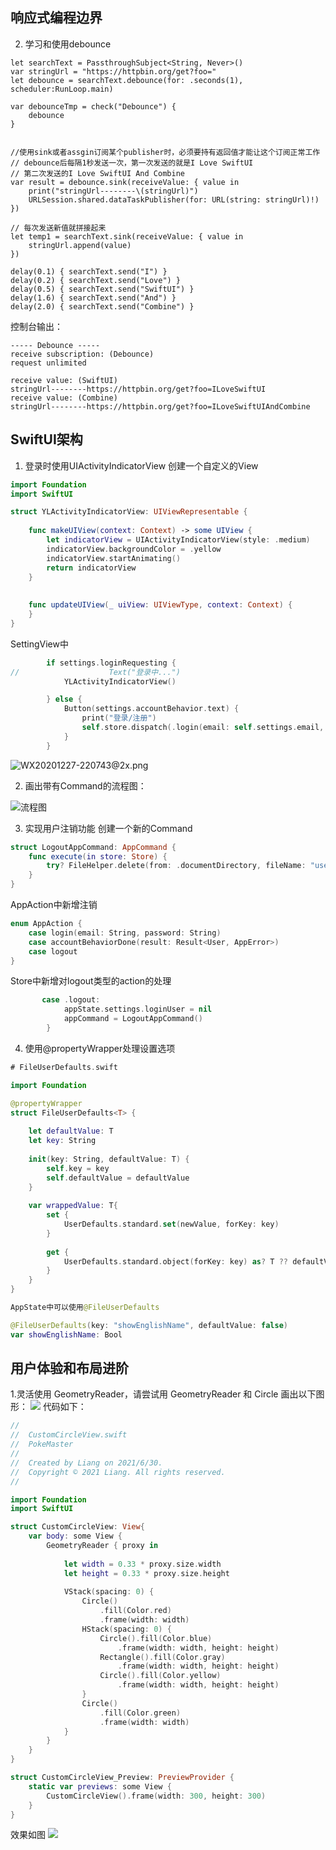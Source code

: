 ## 响应式编程边界

2. 学习和使用debounce

```
let searchText = PassthroughSubject<String, Never>()
var stringUrl = "https://httpbin.org/get?foo="
let debounce = searchText.debounce(for: .seconds(1), scheduler:RunLoop.main)

var debounceTmp = check("Debounce") {
    debounce
}


//使用sink或者assgin订阅某个publisher时，必须要持有返回值才能让这个订阅正常工作
// debounce后每隔1秒发送一次，第一次发送的就是I Love SwiftUI
// 第二次发送的I Love SwiftUI And Combine
var result = debounce.sink(receiveValue: { value in
    print("stringUrl--------\(stringUrl)")
    URLSession.shared.dataTaskPublisher(for: URL(string: stringUrl)!)
})

// 每次发送新值就拼接起来 
let temp1 = searchText.sink(receiveValue: { value in
    stringUrl.append(value)
})

delay(0.1) { searchText.send("I") }
delay(0.2) { searchText.send("Love") }
delay(0.5) { searchText.send("SwiftUI") }
delay(1.6) { searchText.send("And") }
delay(2.0) { searchText.send("Combine") }

```

控制台输出：
```
----- Debounce -----
receive subscription: (Debounce)
request unlimited

receive value: (SwiftUI)
stringUrl--------https://httpbin.org/get?foo=ILoveSwiftUI
receive value: (Combine)
stringUrl--------https://httpbin.org/get?foo=ILoveSwiftUIAndCombine

```

## SwiftUI架构

1. 登录时使用UIActivityIndicatorView
创建一个自定义的View
``` swift
import Foundation
import SwiftUI

struct YLActivityIndicatorView: UIViewRepresentable {
        
    func makeUIView(context: Context) -> some UIView {
        let indicatorView = UIActivityIndicatorView(style: .medium)
        indicatorView.backgroundColor = .yellow
        indicatorView.startAnimating()
        return indicatorView
    }
    
    
    func updateUIView(_ uiView: UIViewType, context: Context) {
    }
}

```

SettingView中
```swift
        if settings.loginRequesting {
//                    Text("登录中...")
            YLActivityIndicatorView()

        } else {
            Button(settings.accountBehavior.text) {
                print("登录/注册")
                self.store.dispatch(.login(email: self.settings.email, password: self.settings.password))
            }
        }
```

![WX20201227-220743@2x.png](http://ww1.sinaimg.cn/mw690/006WHNMxgy1gm2ro0n4d6j30lo1dstcm.jpg)

2. 画出带有Command的流程图：

![流程图](https://gitee.com/yanglfree/img/raw/master/test/image-20210630160147597.png)

3. 实现用户注销功能
创建一个新的Command
```swift
struct LogoutAppCommand: AppCommand {
    func execute(in store: Store) {
        try? FileHelper.delete(from: .documentDirectory, fileName: "user.json")
    }
}
```
AppAction中新增注销

```swift
enum AppAction {
    case login(email: String, password: String)
    case accountBehaviorDone(result: Result<User, AppError>)
    case logout
}
```

Store中新增对logout类型的action的处理
```swift
       case .logout:
            appState.settings.loginUser = nil
            appCommand = LogoutAppCommand()
        }
```
4. 使用@propertyWrapper处理设置选项

``` Swift
# FileUserDefaults.swift

import Foundation

@propertyWrapper
struct FileUserDefaults<T> {
    
    let defaultValue: T
    let key: String
    
    init(key: String, defaultValue: T) {
        self.key = key
        self.defaultValue = defaultValue
    }
    
    var wrappedValue: T{
        set {
            UserDefaults.standard.set(newValue, forKey: key)
        }
        
        get {
            UserDefaults.standard.object(forKey: key) as? T ?? defaultValue
        }
    }
}


```

``` Swift
AppState中可以使用@FileUserDefaults

@FileUserDefaults(key: "showEnglishName", defaultValue: false)
var showEnglishName: Bool

```
## 用户体验和布局进阶
1.灵活使用 GeometryReader，请尝试用 GeometryReader 和 Circle 画出以下图形：
![](https://gitee.com/yanglfree/img/raw/master/test/a.png)
代码如下：
```swift
//
//  CustomCircleView.swift
//  PokeMaster
//
//  Created by Liang on 2021/6/30.
//  Copyright © 2021 Liang. All rights reserved.
//

import Foundation
import SwiftUI

struct CustomCircleView: View{
    var body: some View {
        GeometryReader { proxy in
            
            let width = 0.33 * proxy.size.width
            let height = 0.33 * proxy.size.height
            
            VStack(spacing: 0) {
                Circle()
                    .fill(Color.red)
                    .frame(width: width)
                HStack(spacing: 0) {
                    Circle().fill(Color.blue)
                        .frame(width: width, height: height)
                    Rectangle().fill(Color.gray)
                        .frame(width: width, height: height)
                    Circle().fill(Color.yellow)
                        .frame(width: width, height: height)
                }
                Circle()
                    .fill(Color.green)
                    .frame(width: width)
            }
        }
    }
}

struct CustomCircleView_Preview: PreviewProvider {
    static var previews: some View {
        CustomCircleView().frame(width: 300, height: 300)
    }
}

```
效果如图
![](https://gitee.com/yanglfree/img/raw/master/test/image-20210701000715131.png)
